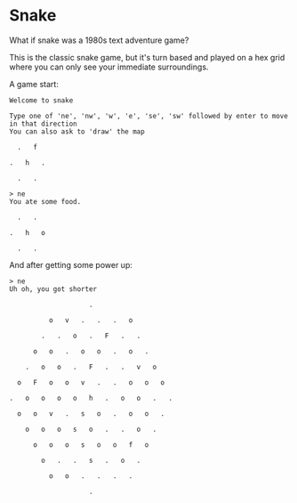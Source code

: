 # Snake

What if snake was a 1980s text adventure game?

This is the classic snake game, but it's turn based and played on a hex grid where you can only see your immediate surroundings.

A game start:

```
Welcome to snake

Type one of 'ne', 'nw', 'w', 'e', 'se', 'sw' followed by enter to move in that direction
You can also ask to 'draw' the map

  .   f

.   h   .

  .   .

> ne
You ate some food.

  .   .

.   h   o

  .   .
```

And after getting some power up:

```
> ne
Uh oh, you got shorter

                    .

          o   v   .   .   .   o

        .   .   o   .   F   .   .

      o   o   .   o   o   .   o   .

    .   o   o   .   F   .   .   v   o

  o   F   o   o   v   .   .   o   o   o

.   o   o   o   o   h   .   o   o   .   .

  o   o   v   .   s   o   .   o   o   .

    o   o   o   s   o   .   .   o   .

      o   o   o   s   o   o   f   o

        o   .   .   s   .   o   .

          o   o   .   .   .   .

                    .
```
